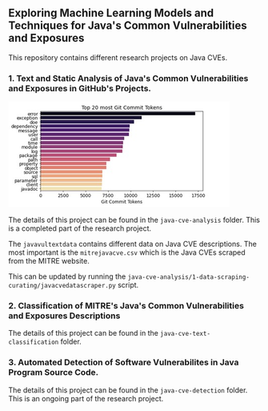 ## Exploring Machine Learning Models and Techniques for Java's Common Vulnerabilities and Exposures

This repository contains different research projects on Java CVEs.

### 1. Text and Static Analysis of Java's Common Vulnerabilities and Exposures in GitHub's Projects.

![Vulnerabilities tokens](java-cve-analysis/image/vultokens.jpg)

The details of this project can be found in the `java-cve-analysis` folder. This is a completed part of the research project.

The `javavultextdata` contains different data on Java CVE descriptions. The most important is the `mitrejavacve.csv` which is the Java CVEs scraped from the MITRE website.

This can be updated by running the `java-cve-analysis/1-data-scraping-curating/javacvedatascraper.py` script.

### 2. Classification of MITRE's Java's Common Vulnerabilities and Exposures Descriptions

The details of this project can be found in the `java-cve-text-classification` folder.

### 3. Automated Detection of Software Vulnerabilites in Java Program Source Code.
The details of this project can be found in the `java-cve-detection` folder. This is an ongoing part of the research project.
